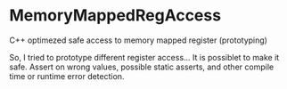 # MemoryMappedRegAccess
C++ optimezed safe access to memory mapped register (prototyping)

So, I tried to prototype different register access...
It is possiblet to make it safe.
Assert on wrong values, possible static asserts, and other
compile time or runtime error detection.

